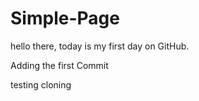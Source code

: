 # Simple-Page

hello there, today is my first day on GitHub.

Adding the first Commit

testing cloning
